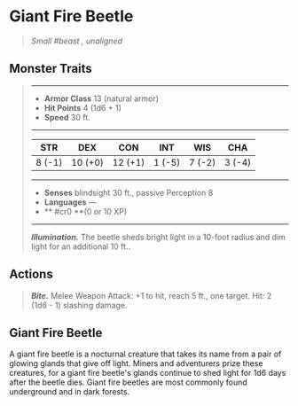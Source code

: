 # Giant Fire Beetle
>*Small #beast , unaligned*
## Monster Traits
>___
>- **Armor Class** 13 (natural armor)
>- **Hit Points** 4 (1d6 + 1)
>- **Speed** 30 ft.
>___
>|STR|DEX|CON|INT|WIS|CHA|
>|:---:|:---:|:---:|:---:|:---:|:---:|
>|8 (-1)|10 (+0)|12 (+1)|1 (-5)|7 (-2)|3 (-4)|
>___
>- **Senses** blindsight 30 ft., passive Perception 8
>- **Languages** —
>- ** #cr0 **(0 or 10 XP)
>___
>***Illumination.*** The beetle sheds bright light in a 10-foot radius and dim light for an additional 10 ft..  
>
## Actions
>***Bite.*** Melee Weapon Attack: +1 to hit, reach 5 ft., one target. Hit: 2 (1d6 - 1) slashing damage.
## Giant Fire Beetle
A giant fire beetle is a nocturnal creature that takes its name from a pair of glowing glands that give off light. Miners and adventurers prize these creatures, for a giant fire beetle's glands continue to shed light for 1d6 days after the beetle dies. Giant fire beetles are most commonly found underground and in dark forests.